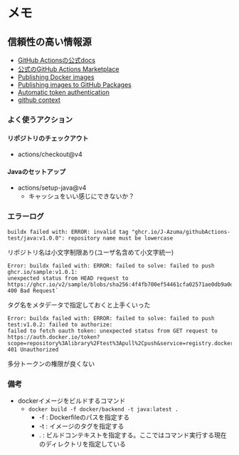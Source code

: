 # メモ

## 信頼性の高い情報源

* [GitHub Actionsの公式docs](https://docs.github.com/en/actions)
* [公式のGitHub Actions Marketplace](https://github.com/marketplace?type=actions)
* [Publishing Docker images](https://docs.github.com/en/actions/publishing-packages/publishing-docker-images)
* [Publishing images to GitHub Packages](https://docs.github.com/en/actions/publishing-packages/publishing-docker-images#publishing-images-to-github-packages)
* [Automatic token authentication](https://docs.github.com/en/actions/security-guides/automatic-token-authentication)
* [github context](https://docs.github.com/en/actions/learn-github-actions/contexts#github-context)

### よく使うアクション


#### リポジトリのチェックアウト

* actions/checkout@v4
#### Javaのセットアップ

* actions/setup-java@v4
  * キャッシュをいい感じにできないか？

### エラーログ

`buildx failed with: ERROR: invalid tag "ghcr.io/J-Azuma/githubActions-test/java:v1.0.0": repository name must be lowercase`

リポジトリ名は小文字制限あり(ユーザ名含めて小文字統一)


```
Error: buildx failed with: ERROR: failed to solve: failed to push ghcr.io/sample:v1.0.1: 
unexpected status from HEAD request to 
https://ghcr.io/v2/sample/blobs/sha256:4f4fb700ef54461cfa02571ae0db9a0dc1e0cdb5577484a6d75e68dc38e8acc1: 
400 Bad Request`
```

タグ名をメタデータで指定しておくと上手くいった
```
Error: buildx failed with: ERROR: failed to solve: failed to push test:v1.0.2: failed to authorize: 
failed to fetch oauth token: unexpected status from GET request to 
https://auth.docker.io/token?scope=repository%3Alibrary%2Ftest%3Apull%2Cpush&service=registry.docker.io: 401 Unauthorized
```

多分トークンの権限が良くない
### 備考

* dockerイメージをビルドするコマンド
  * `docker build -f docker/backend -t java:latest .`
    * -f : Dockerfileのパスを指定する
    * -t : イメージのタグを指定する
    * .  : ビルドコンテキストを指定する。ここではコマンド実行する現在のディレクトリを指定している
